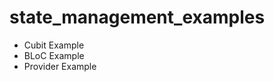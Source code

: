 # state_management_examples

<ul>
<li>Cubit Example</li>
<li>BLoC Example</li>
<li>Provider Example</li>
</ul>
